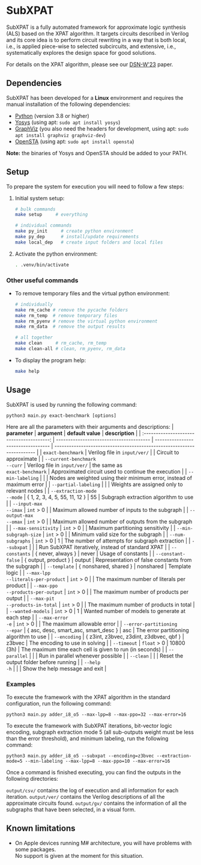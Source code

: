 # SubXPAT

SubXPAT is a fully automated framework for approximate logic synthesis (ALS) based on the XPAT algorithm. It targets circuits described in Verilog and its core idea is to perform circuit rewriting in a way that is both local, i.e., is applied piece-wise to selected subcircuits, and extensive, i.e., systematically explores the design space for good solutions.

For details on the XPAT algorithm, please see our [DSN-W'23] paper.

## Dependencies

SubXPAT has been developed for a **Linux** environment and requires the manual installation of the following dependencies:

- [Python] (version 3.8 or higher)
- [Yosys] (using apt: `sudo apt install yosys`)
- [GraphViz] (you also need the headers for development, using apt: `sudo apt install graphviz graphviz-dev`)
- [OpenSTA] (using apt: `sudo apt install opensta`)

**Note:** the binaries of Yosys and OpenSTA should be added to your PATH.

## Setup

To prepare the system for execution you will need to follow a few steps:

1. Initial system setup:
    ```bash
    # bulk commands
    make setup     # everything

    # individual commands
    make py_init     # create python environment
    make py_dep      # install/update requirements
    make local_dep   # create input folders and local files
    ```

2. Activate the python environment:
    ```bash
    . .venv/bin/activate
    ```

### Other useful commands

- To remove temporary files and the virtual python environment:
    ```bash
    # individually
    make rm_cache # remove the pycache folders
    make rm_temp  # remove temporary files
    make rm_pyenv # remove the virtual python environment
    make rm_data  # remove the output results

    # all together
    make clean     # rm_cache, rm_temp
    make clean-all # clean, rm_pyenv, rm_data
    ```

- To display the program help:
    ```bash
    make help
    ```

## Usage

SubXPAT is used by running the following command:
```
python3 main.py exact-benchmark [options]
```

Here are all the parameters with their arguments and descriptions:
| **parameter**                             | **argument**                            | **default value**                  | **description**                                                        |
| :---------------------------------------: | --------------------------------------- | ---------------------------------- | ---------------------------------------------------------------------- |
| `exact-benchmark`                         | Verilog file in `input/ver/`            |                                    | Circuit to approximate                                                 |
| `--current-benchmark` <br> `--curr`       | Verilog file in `input/ver/`            | the same as <br> `exact-benchmark` | Approximated circuit used to continue the execution                    |
| `--min-labeling`                          |                                         |                                    | Nodes are weighted using their minimum error, instead of maximum error |
| `--partial-labeling`                      |                                         |                                    | Weights are assigned only to relevant nodes                            |
| `--extraction-mode` <br> `--mode`         | { 1, 2, 3, 4, 5, 55, 11, 12 }           | 55                                 | Subgraph extraction algorithm to use                                   |
| `--input-max` <br> `--imax`               | `int` > 0                               |                                    | Maximum allowed number of inputs to the subgraph                       |
| `--output-max` <br> `--omax`              | `int` > 0                               |                                    | Maximum allowed number of outputs from the subgraph                    |
| `--max-sensitivity`                       | `int` > 0                               |                                    | Maximum partitioning sensitivity                                       |
| `--min-subgraph-size`                     | `int` > 0                               |                                    | Minimum valid size for the subgraph                                    |
| `--num-subgraphs`                         | `int` > 0                               | 1                                  | The number of attempts for subgraph extraction                         |
| `--subxpat`                               |                                         |                                    | Run SubXPAT iteratively, instead of standard XPAT                      |
| `--constants`                             | { never, always }                       | never                              | Usage of constants                                                     |
| `--constant-false`                        | { output, product }                     | output                             | Representation of false constants from the subgraph                    |
| `--template`                              | { nonshared, shared }                   | nonshared                          | Template logic                                                         |
| `--max-lpp` <br> `--literals-per-product` | `int` > 0                               |                                    | The maximum number of literals per product                             |
| `--max-ppo` <br> `--products-per-output`  | `int` > 0                               |                                    | The maximum number of products per output                              |
| `--max-pit` <br> `--products-in-total`    | `int` > 0                               |                                    | The maximum number of products in total                                |
| `--wanted-models`                         | `int` > 0                               | 1                                  | Wanted number of models to generate at each step                       |
| `--max-error` <br> `-e`                   | `int` > 0                               |                                    | The maximum allowable error                                            |
| `--error-partitioning` <br> `--epar`      | { asc, desc, smart_asc, smart_desc }    | asc                                | The error partitioning algorithm to use                                |
| `--encoding`                              | { z3int, z3bvec, z3dint, z3dbvec, qbf } | z3bvec                             | The encoding to use in solving                                         |
| `--timeout`                               | `float` > 0                             | 10800 (3h)                         | The maximum time each cell is given to run (in seconds)                |
| `--parallel`                              |                                         |                                    | Run in parallel whenever possible                                      |
| `--clean`                                 |                                         |                                    | Reset the output folder before running                                 |
| `--help` <br> `-h`                        |                                         |                                    | Show the help message and exit                                         |

### Examples

To execute the framework with the XPAT algorithm in the standard configuration, run the following command:
```
python3 main.py adder_i8_o5 --max-lpp=8 --max-ppo=32 --max-error=16
```

To execute the framework with SubXPAT iterations, bit-vector logic encoding, subgraph extraction mode 5 (all sub-outputs weight must be less than the error threshold), and minimum labeling, run the following command:
```
python3 main.py adder_i8_o5 --subxpat --encoding=z3bvec --extraction-mode=5 --min-labeling --max-lpp=8 --max-ppo=10 --max-error=16
```

Once a command is finished executing, you can find the outputs in the following directories:

`output/csv/` contains the log of execution and all information for each iteration.
`output/ver/` contains the Verilog descriptions of all the approximate circuits found.
`output/gv/` contains the information of all the subgraphs that have been selected, in a visual form.

## Known limitations

- On Apple devices running M# architecture, you will have problems with some packages. \
  No support is given at the moment for this situation.

[DSN-W'23]: https://doi.org/10.1109/DSN-W58399.2023.00049
[Python]: https://www.python.org/downloads
[Yosys]: https://github.com/YosysHQ/yosys
[GraphViz]: https://gitlab.com/graphviz/graphviz
[OpenSTA]: https://github.com/The-OpenROAD-Project/OpenSTA